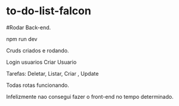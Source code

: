 # to-do-list-falcon

#Rodar Back-end.

npm run dev

Cruds criados e rodando.

Login usuarios
Criar Usuario

Tarefas:
Deletar, Listar, Criar , Update

Todas rotas funcionando.

Infelizmente nao consegui fazer o front-end no tempo determinado.



